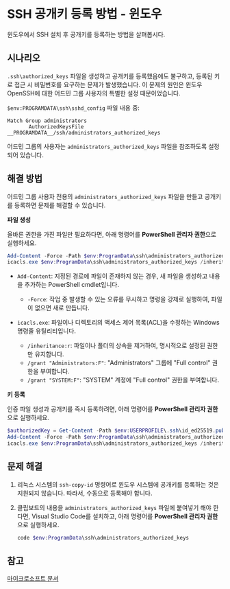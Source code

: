 # SSH 공개키 등록 방법 - 윈도우

윈도우에서 SSH 설치 후 공개키를 등록하는 방법을 살펴봅시다.

## 시나리오

`.ssh\authorized_keys` 파일을 생성하고 공개키를 등록했음에도 불구하고, 등록된 키로 접근 시 비밀번호를 요구하는 문제가 발생했습니다. 이 문제의 원인은 윈도우 OpenSSH에 대한 어드민 그룹 사용자의 특별한 설정 때문이었습니다.

`$env:PROGRAMDATA\ssh\sshd_config` 파일 내용 중:

```text
Match Group administrators
       AuthorizedKeysFile __PROGRAMDATA__/ssh/administrators_authorized_keys
```

어드민 그룹의 사용자는 `administrators_authorized_keys` 파일을 참조하도록 설정되어 있습니다.

## 해결 방법

어드민 그룹 사용자 전용의 `administrators_authorized_keys` 파일을 만들고 공개키를 등록하면 문제를 해결할 수 있습니다.

**파일 생성**

올바른 권한을 가진 파일만 필요하다면, 아래 명령어를 **PowerShell 관리자 권한**으로 실행하세요.

```powershell
Add-Content -Force -Path $env:ProgramData\ssh\administrators_authorized_keys -Value $null;
icacls.exe $env:ProgramData\ssh\administrators_authorized_keys /inheritance:r /grant "Administrators:F" /grant "SYSTEM:F"
```

- `Add-Content`: 지정된 경로에 파일이 존재하지 않는 경우, 새 파일을 생성하고 내용을 추가하는 PowerShell cmdlet입니다.
    - `-Force`: 작업 중 발생할 수 있는 오류를 무시하고 명령을 강제로 실행하여, 파일이 없으면 새로 만듭니다.

- `icacls.exe`: 파일이나 디렉토리의 액세스 제어 목록(ACL)을 수정하는 Windows 명령줄 유틸리티입니다.
    - `/inheritance:r`: 파일이나 폴더의 상속을 제거하여, 명시적으로 설정된 권한만 유지합니다.
    - `/grant "Administrators:F"`: "Administrators" 그룹에 "Full control" 권한을 부여합니다.
    - `/grant "SYSTEM:F"`: "SYSTEM" 계정에 "Full control" 권한을 부여합니다.

**키 등록**

인증 파일 생성과 공개키를 즉시 등록하려면, 아래 명령어를 **PowerShell 관리자 권한**으로 실행하세요.

```powershell
$authorizedKey = Get-Content -Path $env:USERPROFILE\.ssh\id_ed25519.pub
Add-Content -Force -Path $env:ProgramData\ssh\administrators_authorized_keys -Value $authorizedKey
icacls.exe $env:ProgramData\ssh\administrators_authorized_keys /inheritance:r /grant "Administrators:F" /grant "SYSTEM:F"
```

## 문제 해결

1. 리눅스 시스템의 `ssh-copy-id` 명령어로 윈도우 시스템에 공개키를 등록하는 것은 지원되지 않습니다. 따라서, 수동으로 등록해야 합니다.

2. 클립보드의 내용을 `administrators_authorized_keys` 파일에 붙여넣기 해야 한다면, Visual Studio Code를 설치하고, 아래 명령어를 **PowerShell 관리자 권한**으로 실행하세요.

    ```powershell
    code $env:ProgramData\ssh\administrators_authorized_keys
    ```
   
## 참고

[마이크로소프트 문서](https://learn.microsoft.com/en-us/windows-server/administration/openssh/openssh_keymanagement)